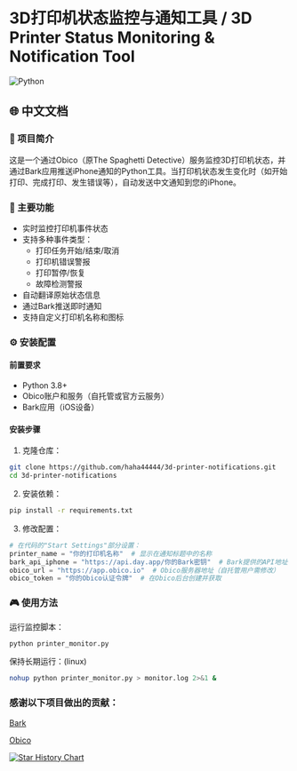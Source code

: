 # 3D打印机状态监控与通知工具 / 3D Printer Status Monitoring & Notification Tool

![Python](https://img.shields.io/badge/Python-3.8%2B-blue)

## 🌐 中文文档

### 📖 项目简介
这是一个通过Obico（原The Spaghetti Detective）服务监控3D打印机状态，并通过Bark应用推送iPhone通知的Python工具。当打印机状态发生变化时（如开始打印、完成打印、发生错误等），自动发送中文通知到您的iPhone。

### 🚀 主要功能
- 实时监控打印机事件状态
- 支持多种事件类型：
  - 打印任务开始/结束/取消
  - 打印机错误警报
  - 打印暂停/恢复
  - 故障检测警报
- 自动翻译原始状态信息
- 通过Bark推送即时通知
- 支持自定义打印机名称和图标

### ⚙️ 安装配置

#### 前置要求
- Python 3.8+
- Obico账户和服务（自托管或官方云服务）
- Bark应用（iOS设备）

#### 安装步骤
1. 克隆仓库：
```bash
git clone https://github.com/haha44444/3d-printer-notifications.git
cd 3d-printer-notifications
```
2. 安装依赖：
```bash
pip install -r requirements.txt
```
3. 修改配置：
```python
# 在代码的"Start Settings"部分设置：
printer_name = "你的打印机名称"  # 显示在通知标题中的名称
bark_api_iphone = "https://api.day.app/你的Bark密钥"  # Bark提供的API地址（自托管用户需修改）
obico_url = "https://app.obico.io"  # Obico服务器地址（自托管用户需修改）
obico_token = "你的Obico认证令牌"  # 在Obico后台创建并获取
```
### 🎮 使用方法
运行监控脚本：
```bash
python printer_monitor.py
```
保持长期运行：(linux)
```bash
nohup python printer_monitor.py > monitor.log 2>&1 &
```

### 感谢以下项目做出的贡献：

[Bark](https://github.com/Finb/Bark)

[Obico](https://github.com/TheSpaghettiDetective)

[![Star History Chart](https://api.star-history.com/svg?repos=haha44444/3d-printer-notifications&type=Date)](https://star-history.com/#haha44444/3d-printer-notifications)
